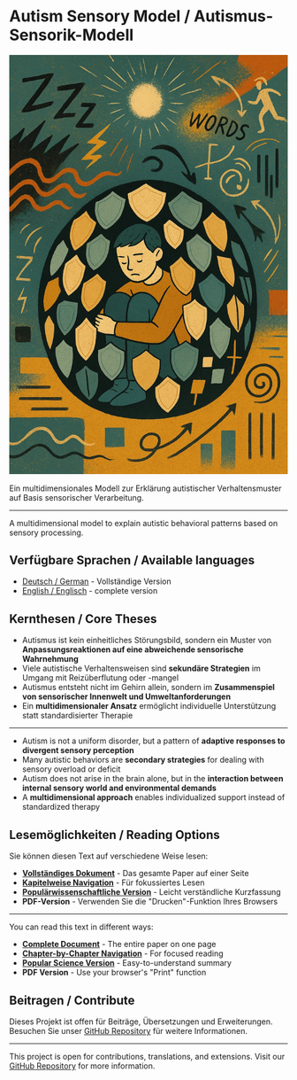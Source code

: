 # Autism Sensory Model / Autismus-Sensorik-Modell

![Autismus verstehen](assets/header-image.png)  

Ein multidimensionales Modell zur Erklärung autistischer Verhaltensmuster auf Basis sensorischer Verarbeitung.  

---

A multidimensional model to explain autistic behavioral patterns based on sensory processing.

## Verfügbare Sprachen / Available languages

- [Deutsch / German](de/) - Vollständige Version
- [English / Englisch](en/) - complete version

## Kernthesen / Core Theses

- Autismus ist kein einheitliches Störungsbild, sondern ein Muster von **Anpassungsreaktionen auf eine abweichende sensorische Wahrnehmung**
- Viele autistische Verhaltensweisen sind **sekundäre Strategien** im Umgang mit Reizüberflutung oder -mangel
- Autismus entsteht nicht im Gehirn allein, sondern im **Zusammenspiel von sensorischer Innenwelt und Umweltanforderungen**  
- Ein **multidimensionaler Ansatz** ermöglicht individuelle Unterstützung statt standardisierter Therapie  
---
- Autism is not a uniform disorder, but a pattern of **adaptive responses to divergent sensory perception**
- Many autistic behaviors are **secondary strategies** for dealing with sensory overload or deficit
- Autism does not arise in the brain alone, but in the **interaction between internal sensory world and environmental demands**
- A **multidimensional approach** enables individualized support instead of standardized therapy

## Lesemöglichkeiten / Reading Options

Sie können diesen Text auf verschiedene Weise lesen:

- **[Vollständiges Dokument](de/)** - Das gesamte Paper auf einer Seite
- **[Kapitelweise Navigation](de/chapters/01-einleitung.md)** - Für fokussiertes Lesen
- **[Populärwissenschaftliche Version](de/popular-version.md)** - Leicht verständliche Kurzfassung
- **PDF-Version** - Verwenden Sie die "Drucken"-Funktion Ihres Browsers
---
You can read this text in different ways:

- **[Complete Document](en/)** - The entire paper on one page
- **[Chapter-by-Chapter Navigation](en/chapters/01-introduction.md)** - For focused reading
- **[Popular Science Version](en/popular-version.md)** - Easy-to-understand summary
- **PDF Version** - Use your browser's "Print" function

## Beitragen / Contribute

Dieses Projekt ist offen für Beiträge, Übersetzungen und Erweiterungen. Besuchen Sie unser [GitHub Repository](https://github.com/y4cine/autism-sensory-model) für weitere Informationen.

---
This project is open for contributions, translations, and extensions. Visit our [GitHub Repository](https://github.com/y4cine/autism-sensory-model) for more information.
